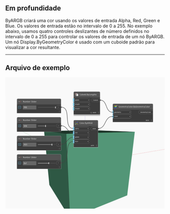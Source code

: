 ## Em profundidade
ByARGB criará uma cor usando os valores de entrada Alpha, Red, Green e Blue. Os valores de entrada estão no intervalo de 0 a 255. No exemplo abaixo, usamos quatro controles deslizantes de número definidos no intervalo de 0 a 255 para controlar os valores de entrada de um nó ByARGB. Um nó Display.ByGeometryColor é usado com um cuboide padrão para visualizar a cor resultante.
___
## Arquivo de exemplo

![ByARGB](./DSCore.Color.ByARGB_img.jpg)

